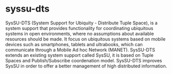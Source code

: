 syssu-dts
=========

SysSU-DTS (System Support for Ubiquity - Distribute Tuple Space), is a system support that provides functionality for coordinating ubiquitous systems in open environments, where no assumptions about available resources should be made. It focus on ubiquitous systems based on mobile devices such as smartphones, tablets and ultrabooks, which can communicate through a Mobile Ad hoc Network (MANET).  SysSU-DTS extends an existing  system support called SysSU, it is based on Tuple Spaces and Publish/Subscribe coordenation model. SysSU-DTS improves SysSU in order to offer a better management of high distributed information.
